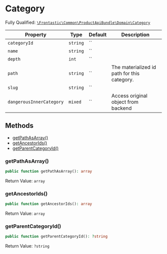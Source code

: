 #  Category

Fully Qualified: [`\Frontastic\Common\ProductApiBundle\Domain\Category`](../../../../src/php/ProductApiBundle/Domain/Category.php)



Property|Type|Default|Description
--------|----|-------|-----------
`categoryId`|`string`|``|
`name`|`string`|``|
`depth`|`int`|``|
`path`|`string`|``|The materialized id path for this category.
`slug`|`string`|``|
`dangerousInnerCategory`|`mixed`|``|Access original object from backend

## Methods

* [getPathAsArray()](#getPathAsArray)
* [getAncestorIds()](#getAncestorIds)
* [getParentCategoryId()](#getParentCategoryId)


### getPathAsArray()


```php
public function getPathAsArray(): array
```







Return Value: `array`

### getAncestorIds()


```php
public function getAncestorIds(): array
```







Return Value: `array`

### getParentCategoryId()


```php
public function getParentCategoryId(): ?string
```







Return Value: `?string`

